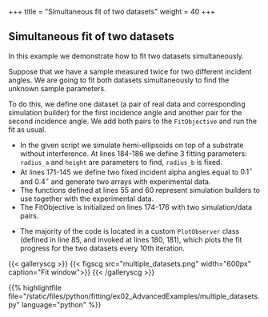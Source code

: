 +++
title = "Simultaneous fit of two datasets"
weight = 40
+++

## Simultaneous fit of two datasets

In this example we demonstrate how to fit two datasets simultaneously.

Suppose that we have a sample measured twice for two different incident angles. We are going to fit both datasets simultaneously to find the unknown sample parameters.

To do this, we define one dataset (a pair of real data and corresponding simulation builder) for the first incidence angle and another pair for the second incidence angle. We add both pairs to the `FitObjective` and run the fit as usual.

+ In the given script we simulate hemi-ellipsoids on top of a substrate without interference. At lines 184-186 we define 3 fitting parameters: `radius_a` and `height` are parameters to find, `radius_b` is fixed.
+ At lines 171-145 we define two fixed incident alpha angles equal to $0.1^{\circ}$ and $0.4^{\circ}$ and generate two arrays with experimental data.
+ The functions defined at lines 55 and 60 represent simulation builders to use together with the experimental data.
+ The FitObjective is initialized on lines 174-176 with two simulation/data pairs.
* The majority of the code is located in a custom `PlotObserver` class (defined in line 85, and invoked at lines 180, 181), which plots the fit progress for the two datasets every 10th iteration.

{{< galleryscg >}}
{{< figscg src="multiple_datasets.png" width="600px" caption="Fit window">}}
{{< /galleryscg >}}

{{% highlightfile file="/static/files/python/fitting/ex02_AdvancedExamples/multiple_datasets.py" language="python" %}}
